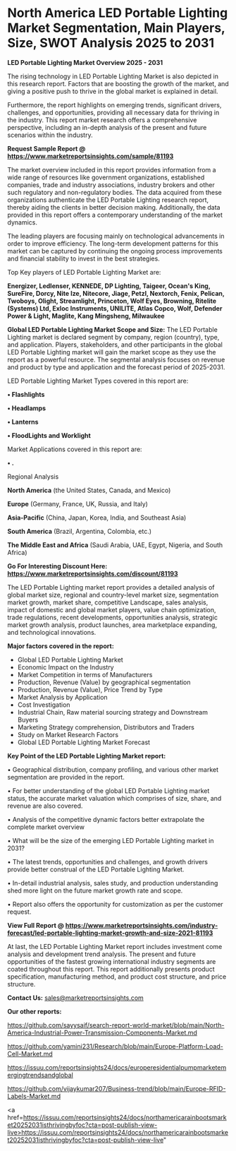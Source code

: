 # North America LED Portable Lighting Market Segmentation, Main Players, Size, SWOT Analysis 2025 to 2031

<Strong> LED Portable Lighting Market Overview 2025 - 2031</strong>

The rising technology in LED Portable Lighting Market is also depicted in this research report. Factors that are boosting the growth of the market, and giving a positive push to thrive in the global market is explained in detail.

Furthermore, the report highlights on emerging trends, significant drivers, challenges, and opportunities, providing all necessary data for thriving in the industry. This report market research offers a comprehensive perspective, including an in-depth analysis of the present and future scenarios within the industry.

<strong>Request Sample Report @ <a href=https://www.marketreportsinsights.com/sample/81193>https://www.marketreportsinsights.com/sample/81193</a></strong>

The market overview included in this report provides information from a wide range of resources like government organizations, established companies, trade and industry associations, industry brokers and other such regulatory and non-regulatory bodies. The data acquired from these organizations authenticate the LED Portable Lighting research report, thereby aiding the clients in better decision making. Additionally, the data provided in this report offers a contemporary understanding of the market dynamics.

The leading players are focusing mainly on technological advancements in order to improve efficiency. The long-term development patterns for this market can be captured by continuing the ongoing process improvements and financial stability to invest in the best strategies.

Top Key players of LED Portable Lighting Market are:

<strong>Energizer, Ledlenser, KENNEDE, DP Lighting, Taigeer, Ocean&#39;s King, SureFire, Dorcy, Nite Ize, Nitecore, Jiage, Petzl, Nextorch, Fenix, Pelican, Twoboys, Olight, Streamlight, Princeton, Wolf Eyes, Browning, Ritelite (Systems) Ltd, Exloc Instruments, UNILITE, Atlas Copco, Wolf, Defender Power & Light, Maglite, Kang Mingsheng, Milwaukee</strong>

<strong><b>Global LED Portable Lighting Market Scope and Size:</b></strong>
The LED Portable Lighting market is declared segment by company, region (country), type, and application. Players, stakeholders, and other participants in the global LED Portable Lighting market will gain the market scope as they use the report as a powerful resource. The segmental analysis focuses on revenue and product by type and application and the forecast period of 2025-2031.

LED Portable Lighting Market Types covered in this report are:

<strong>• Flashlights

• Headlamps

• Lanterns

• FloodLights and Worklight</strong>

Market Applications covered in this report are:

<strong>• .</strong> 

Regional Analysis

<strong>North America</strong> (the United States, Canada, and Mexico)

<strong>Europe</strong> (Germany, France, UK, Russia, and Italy)

<strong>Asia-Pacific</strong> (China, Japan, Korea, India, and Southeast Asia)

<strong>South America</strong> (Brazil, Argentina, Colombia, etc.)

<strong>The Middle East and Africa</strong> (Saudi Arabia, UAE, Egypt, Nigeria, and South Africa)

<strong>Go For Interesting Discount Here: <a href=https://www.marketreportsinsights.com/discount/81193>https://www.marketreportsinsights.com/discount/81193</a></strong>

The LED Portable Lighting market report provides a detailed analysis of global market size, regional and country-level market size, segmentation market growth, market share, competitive Landscape, sales analysis, impact of domestic and global market players, value chain optimization, trade regulations, recent developments, opportunities analysis, strategic market growth analysis, product launches, area marketplace expanding, and technological innovations.

<strong><b>Major factors covered in the report:</b></strong>
<ul>
  <li>Global LED Portable Lighting Market </li>
  <li>Economic Impact on the Industry</li>
  <li>Market Competition in terms of Manufacturers</li>
  <li>Production, Revenue (Value) by geographical segmentation</li>
  <li>Production, Revenue (Value), Price Trend by Type</li>
  <li>Market Analysis by Application</li>
  <li>Cost Investigation</li>
  <li>Industrial Chain, Raw material sourcing strategy and Downstream Buyers</li>
  <li>Marketing Strategy comprehension, Distributors and Traders</li>
  <li>Study on Market Research Factors</li>
  <li>Global LED Portable Lighting Market Forecast</li>
</ul>

<strong><b>Key Point of the LED Portable Lighting Market report:</b></strong>

• Geographical distribution, company profiling, and various other market segmentation are provided in the report.

• For better understanding of the global LED Portable Lighting market status, the accurate market valuation which comprises of size, share, and revenue are also covered.

• Analysis of the competitive dynamic factors better extrapolate the complete market overview

• What will be the size of the emerging LED Portable Lighting market in 2031?

• The latest trends, opportunities and challenges, and growth drivers provide better construal of the LED Portable Lighting Market.

• In-detail industrial analysis, sales study, and production understanding shed more light on the future market growth rate and scope.

• Report also offers the opportunity for customization as per the customer request.

<strong><b>View Full Report @ <a href=https://www.marketreportsinsights.com/industry-forecast/led-portable-lighting-market-growth-and-size-2021-81193>https://www.marketreportsinsights.com/industry-forecast/led-portable-lighting-market-growth-and-size-2021-81193</a></b></strong>


At last, the LED Portable Lighting Market report includes investment come analysis and development trend analysis. The present and future opportunities of the fastest growing international industry segments are coated throughout this report. This report additionally presents product specification, manufacturing method, and product cost structure, and price structure.

<strong>Contact Us:</strong>
sales@marketreportsinsights.com

<strong>Our other reports:</strong>

<a href=https://github.com/sayysaif/search-report-world-market/blob/main/North-America-Industrial-Power-Transmission-Components-Market.md>https://github.com/sayysaif/search-report-world-market/blob/main/North-America-Industrial-Power-Transmission-Components-Market.md</a>

<a href=https://github.com/yamini231/Research/blob/main/Europe-Platform-Load-Cell-Market.md>https://github.com/yamini231/Research/blob/main/Europe-Platform-Load-Cell-Market.md</a>

<a href=https://issuu.com/reportsinsights24/docs/europeresidentialpumpmarketemergingtrendsandglobal>https://issuu.com/reportsinsights24/docs/europeresidentialpumpmarketemergingtrendsandglobal</a>

<a href=https://github.com/vijaykumar207/Business-trend/blob/main/Europe-RFID-Labels-Market.md>https://github.com/vijaykumar207/Business-trend/blob/main/Europe-RFID-Labels-Market.md</a>

<a href=https://issuu.com/reportsinsights24/docs/northamericarainbootsmarket20252031isthrivingbyfoc?cta=post-publish-view-live>https://issuu.com/reportsinsights24/docs/northamericarainbootsmarket20252031isthrivingbyfoc?cta=post-publish-view-live</a>"
